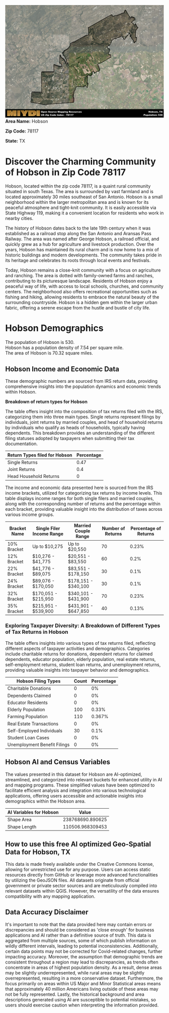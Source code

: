 ![Image Alt Text](../_images/78117.png)
**Area Name:** Hobson

**Zip Code:** 78117

**State:** TX


# Discover the Charming Community of Hobson in Zip Code 78117  

Hobson, located within the zip code 78117, is a quaint rural community situated in south Texas. The area is surrounded by vast farmland and is located approximately 30 miles southeast of San Antonio. Hobson is a small neighborhood within the larger metropolitan area and is known for its peaceful atmosphere and tight-knit community. It is easily accessible via State Highway 119, making it a convenient location for residents who work in nearby cities.

The history of Hobson dates back to the late 19th century when it was established as a railroad stop along the San Antonio and Aransas Pass Railway. The area was named after George Hobson, a railroad official, and quickly grew as a hub for agriculture and livestock production. Over the years, Hobson has maintained its rural charm and is now home to a mix of historic buildings and modern developments. The community takes pride in its heritage and celebrates its roots through local events and festivals.

Today, Hobson remains a close-knit community with a focus on agriculture and ranching. The area is dotted with family-owned farms and ranches, contributing to its picturesque landscape. Residents of Hobson enjoy a peaceful way of life, with access to local schools, churches, and community centers. The neighborhood also offers recreational opportunities such as fishing and hiking, allowing residents to embrace the natural beauty of the surrounding countryside. Hobson is a hidden gem within the larger urban fabric, offering a serene escape from the hustle and bustle of city life.

# Hobson Demographics

The population of Hobson is 530.  
Hobson has a population density of 7.54 per square mile.  
The area of Hobson is 70.32 square miles.  

## Hobson Income and Economic Data

These demographic numbers are sourced from IRS return data, providing comprehensive insights into the population dynamics and economic trends within Hobson.

**Breakdown of return types for Hobson**

The table offers insight into the composition of tax returns filed with the IRS, categorizing them into three main types. Single returns represent filings by individuals, joint returns by married couples, and head of household returns by individuals who qualify as heads of households, typically having dependents. This breakdown provides an understanding of the different filing statuses adopted by taxpayers when submitting their tax documentation.

| Return Types filed for Hobson                              | Percentage          |
|----------------------------------------------------------|---------------------|
| Single Returns                                            | 0.47 |
| Joint Returns                                             | 0.4 |
| Head Household Returns                                    | 0 |

The income and economic data presented here is sourced from the IRS income brackets, utilized for categorizing tax returns by income levels. This table displays income ranges for both single filers and married couples, along with the corresponding number of returns and the percentage within each bracket, providing valuable insight into the distribution of taxes across various income groups.

| Bracket Name       | Single Filer Income Range | Married Couple Range | Number of Returns | Percentage of Returns |
|--------------------|----------------------------|----------------------|-------------------|-----------------------|
| 10% Bracket        | Up to $10,275              | Up to $20,550        | 70 | 0.23% |
| 12% Bracket        | $10,276 - $41,775          | $20,551 - $83,550    | 60 | 0.2% |
| 22% Bracket        | $41,776 - $89,075          | $83,551 - $178,150   | 30 | 0.1% |
| 24% Bracket        | $89,076 - $170,050         | $178,151 - $340,100  | 30 | 0.1% |
| 32% Bracket        | $170,051 - $215,950        | $340,101 - $431,900  | 70 | 0.23% |
| 35% Bracket        | $215,951 - $539,900        | $431,901 - $647,850  | 40 | 0.13% |

### Exploring Taxpayer Diversity: A Breakdown of Different Types of Tax Returns in Hobson

The table offers insights into various types of tax returns filed, reflecting different aspects of taxpayer activities and demographics. Categories include charitable returns for donations, dependent returns for claimed dependents, educator population, elderly population, real estate returns, self-employment returns, student loan returns, and unemployment returns, providing valuable insights into taxpayer behavior and demographics.

| Hobson Filing Types                    | Count | Percentage |
|--------------------------------------|-------|------------|
| Charitable Donations                 | 0 | 0% |
| Dependents Claimed                   | 0 | 0% |
| Educator Residents                   | 0 | 0% |
| Elderly Population                   | 100 | 0.33% |
| Farming Population                   | 110 | 0.367% |
| Real Estate Transactions             | 0 | 0% |
| Self-Employed Individuals            | 30 | 0.1% |
| Student Loan Cases                   | 0 | 0% |
| Unemployment Benefit Filings         | 0 | 0% |

## Hobson AI and Census Variables

The values presented in this dataset for Hobson are AI-optimized, streamlined, and categorized into relevant buckets for enhanced utility in AI and mapping programs. These simplified values have been optimized to facilitate efficient analysis and integration into various technological applications, offering users accessible and actionable insights into demographics within the Hobson area.

| AI Variables for Hobson | Value |
|-------------|-------|
| Shape Area | 238768690.890625 |
| Shape Length | 110506.968309453 |

## How to use this free AI optimized Geo-Spatial Data for Hobson, TX

This data is made freely available under the Creative Commons license, allowing for unrestricted use for any purpose. Users can access static resources directly from GitHub or leverage more advanced functionalities by utilizing the GeoJSON files. All datasets originate from official government or private sector sources and are meticulously compiled into relevant datasets within QGIS. However, the versatility of the data ensures compatibility with any mapping application.

## Data Accuracy Disclaimer
It's important to note that the data provided here may contain errors or discrepancies and should be considered as 'close enough' for business applications and AI rather than a definitive source of truth. This data is aggregated from multiple sources, some of which publish information on wildly different intervals, leading to potential inconsistencies. Additionally, certain data points may not be corrected for Covid-related changes, further impacting accuracy. Moreover, the assumption that demographic trends are consistent throughout a region may lead to discrepancies, as trends often concentrate in areas of highest population density. As a result, dense areas may be slightly underrepresented, while rural areas may be slightly overrepresented, resulting in a more conservative dataset. Furthermore, the focus primarily on areas within US Major and Minor Statistical areas means that approximately 40 million Americans living outside of these areas may not be fully represented. Lastly, the historical background and area descriptions generated using AI are susceptible to potential mistakes, so users should exercise caution when interpreting the information provided.
